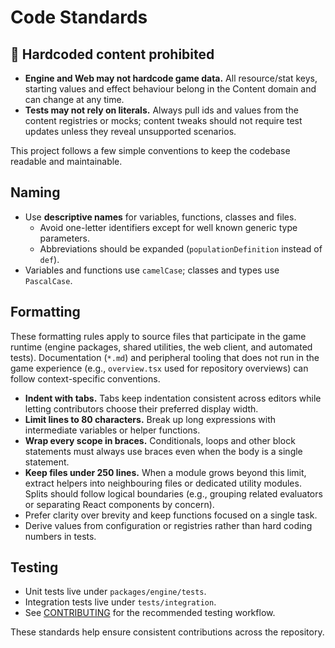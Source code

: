 # Code Standards

## 🚫 Hardcoded content prohibited

- **Engine and Web may not hardcode game data.** All resource/stat keys, starting values and effect behaviour belong in the Content domain and can change at any time.
- **Tests may not rely on literals.** Always pull ids and values from the content registries or mocks; content tweaks should not require test updates unless they reveal unsupported scenarios.

This project follows a few simple conventions to keep the codebase readable and
maintainable.

## Naming

- Use **descriptive names** for variables, functions, classes and files.
  - Avoid one-letter identifiers except for well known generic type parameters.
  - Abbreviations should be expanded (`populationDefinition` instead of `def`).
- Variables and functions use `camelCase`; classes and types use `PascalCase`.

## Formatting

These formatting rules apply to source files that participate in the game
runtime (engine packages, shared utilities, the web client, and automated
tests). Documentation (`*.md`) and peripheral tooling that does not run in the
game experience (e.g., `overview.tsx` used for repository overviews) can follow
context-specific conventions.

- **Indent with tabs.** Tabs keep indentation consistent across editors while
  letting contributors choose their preferred display width.
- **Limit lines to 80 characters.** Break up long expressions with intermediate
  variables or helper functions.
- **Wrap every scope in braces.** Conditionals, loops and other block
  statements must always use braces even when the body is a single statement.
- **Keep files under 250 lines.** When a module grows beyond this limit,
  extract helpers into neighbouring files or dedicated utility modules. Splits
  should follow logical boundaries (e.g., grouping related evaluators or
  separating React components by concern).
- Prefer clarity over brevity and keep functions focused on a single task.
- Derive values from configuration or registries rather than hard coding
  numbers in tests.

## Testing

- Unit tests live under `packages/engine/tests`.
- Integration tests live under `tests/integration`.
- See [CONTRIBUTING](../../CONTRIBUTING/AGENTS.md) for the recommended testing workflow.

These standards help ensure consistent contributions across the repository.
